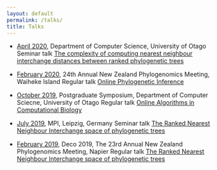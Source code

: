 ```yaml
---
layout: default
permalink: /talks/
title: Talks
---
```



- [April 2020](https://www.cs.otago.ac.nz/seminars/home.html), Department of Computer Science, University of Otago
Seminar talk [The complexity of computing nearest neighbour interchange distances between ranked phylogenetic trees](2020_CS_Otago.pdf)

- [February 2020](https://uoaevents.eventsair.com/annual-nz-phylogenomics-meeting-2020/standard-reg/Site/Register), 24th Annual New Zealand Phylogenomics Meeting, Waiheke Island
Regular talk [Online Phylogenetic Inference](2020_phyloNZ_Waiheke.pdf)

- [October 2019](https://www.otago.ac.nz/computer-science/index.html), Postgraduate Symposium, Department of Computer Sciecne, University of Otago
Regular talk [Online Algorithms in Computational Biology](2020_Postgrad_Symposium.pdf)

- [July 2019](https://www.mis.mpg.de/nlalg/research.html), MPI, Leipzig, Germany
Seminar talk [The Ranked Nearest Neighbour Interchange space of phylogenetic trees](2019_Leipzig_MPI.pdf)

- [February 2019](https://www.canterbury.ac.nz/engineering/schools/mathematics-statistics/research/bio/events/deco-2019/), Deco 2019, The 23rd Annual New Zealand Phylogenomics Meeting, Napier
Regular talk [The Ranked Nearest Neighbour Interchange space of phylogenetic trees](2019_phyloNZ_Napier.pdf)
